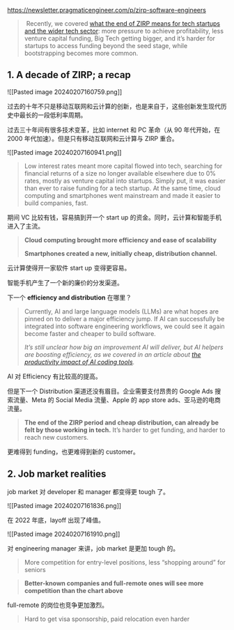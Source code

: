 https://newsletter.pragmaticengineer.com/p/zirp-software-engineers

>  Recently, we covered [what the end of ZIRP means for tech startups and the wider tech sector](https://newsletter.pragmaticengineer.com/p/zirp): more pressure to achieve profitability, less venture capital funding, Big Tech getting bigger, and it’s harder for startups to access funding beyond the seed stage, while bootstrapping becomes more common.

## 1. A decade of ZIRP; a recap

![[Pasted image 20240207160759.png]]

过去的十年不只是移动互联网和云计算的创新，也是来自于，这些创新发生现代历史中最长的一段低利率周期。

过去三十年间有很多技术变革，比如 internet 和 PC 革命（从 90 年代开始，在 2000 年代加速）。但是只有移动互联网和云计算与 ZIRP 重合。

![[Pasted image 20240207160941.png]]

> Low interest rates meant more capital flowed into tech, searching for financial returns of a size no longer available elsewhere due to 0% rates, mostly as venture capital into startups. Simply put, it was easier than ever to raise funding for a tech startup. At the same time, cloud computing and smartphones went mainstream and made it easier to build companies, fast.

期间 VC 比较有钱，容易搞到开一个 start up 的资金。同时，云计算和智能手机进入了主流。

> **Cloud computing brought more efficiency and ease of scalability**
> 
> **Smartphones created a new, initially cheap, distribution channel.**

云计算使得开一家软件 start up 变得更容易。

智能手机产生了一个新的廉价的分发渠道。

下一个 **efficiency and distribution** 在哪里？

> Currently, AI and large language models (LLMs) are what hopes are pinned on to deliver a major efficiency jump. If AI can successfully be integrated into software engineering workflows, we could see it again become faster and cheaper to build software. 
>
> _It’s still unclear how big an improvement AI will deliver, but AI helpers are boosting efficiency, as we covered in an article about [the productivity impact of AI coding tools](https://newsletter.pragmaticengineer.com/p/ai-coding-tools)._

AI 对 Efficiency 有比较高的提高。

但是下一个 Distribution 渠道还没有眉目。企业需要支付昂贵的 Google Ads 搜索流量、Meta 的 Social Media 流量、Apple 的 app store ads、亚马逊的电商流量。

> **The end of the ZIRP period and cheap distribution, can already be felt by those working in tech.** It’s harder to get funding, and harder to reach new customers.

更难得到 funding，也更难得到新的 customer。

## 2. Job market realities

job market 对 developer 和 manager 都变得更 tough 了。

![[Pasted image 20240207161836.png]]

在 2022 年底，layoff 出现了峰值。

![[Pasted image 20240207161910.png]]

对 engineering manager 来讲，job market 是更加 tough 的。

> More competition for entry-level positions, less “shopping around” for seniors

> **Better-known companies and full-remote ones will see more competition than the chart above**

full-remote 的岗位也竞争更加激烈。

> Hard to get visa sponsorship, paid relocation even harder